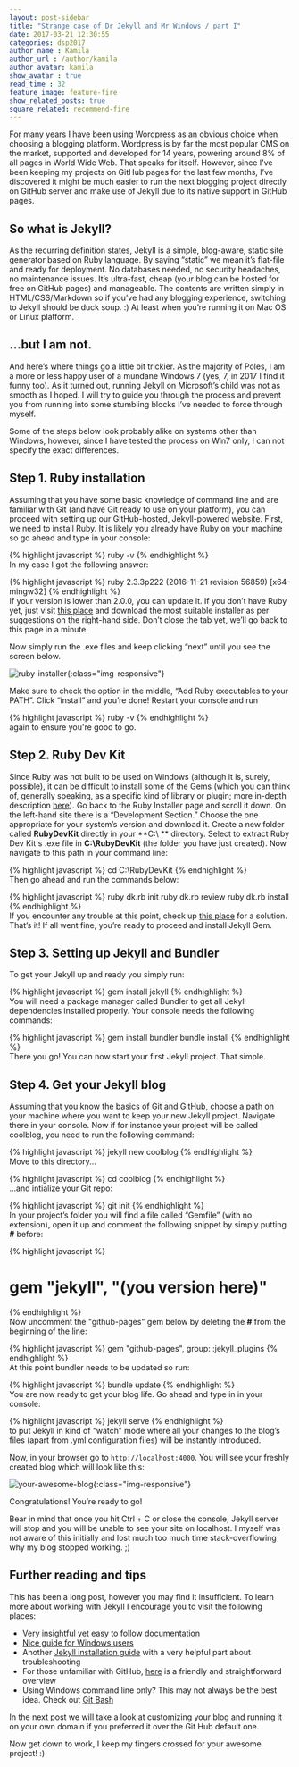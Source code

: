 ```yaml
---
layout: post-sidebar
title: "Strange case of Dr Jekyll and Mr Windows / part I"
date: 2017-03-21 12:30:55
categories: dsp2017
author_name : Kamila
author_url : /author/kamila
author_avatar: kamila
show_avatar : true
read_time : 32
feature_image: feature-fire
show_related_posts: true
square_related: recommend-fire
---
```


For many years I have been using Wordpress as an obvious choice when choosing a blogging platform. Wordpress is by far the most popular CMS on the market, supported and developed for 14 years, powering around 8% of all pages in World Wide Web. That speaks for itself. However, since I’ve been keeping my projects on GitHub pages for the last few months, I’ve discovered it might be much easier to run the next blogging project directly on GitHub server and make use of Jekyll due to its native support in GitHub pages.

## So what is Jekyll?
As the recurring definition states, Jekyll is a simple, blog-aware, static site generator based on Ruby language. By saying “static” we mean it’s flat-file and ready for deployment. No databases needed, no security headaches, no maintenance issues. It’s ultra-fast, cheap (your blog can be hosted for free on GitHub pages) and manageable. The contents are written simply in HTML/CSS/Markdown so if you’ve had any blogging experience, switching to Jekyll should be duck soup. :) At least when you’re running it on Mac OS or Linux platform.

## ...but I am not.

And here’s where things go a little bit trickier. As the majority of Poles, I am a more or less happy user of a mundane Windows 7 (yes, 7, in 2017 I find it funny too). As it turned out, running Jekyll on Microsoft’s child was not as smooth as I hoped. I will try to guide you through the process and prevent you from running  into some stumbling blocks I’ve needed to force through myself. 

Some of the steps below look probably alike on systems other than Windows, however, since I have tested the process on Win7 only, I can not specify the exact differences.

## Step 1. Ruby installation

Assuming that you have some basic knowledge of command line and are familiar with Git (and have Git ready to use on your platform), you can proceed with setting up our GitHub-hosted, Jekyll-powered website. First, we need to install Ruby. It is likely you already have Ruby on your machine so go ahead and type in your console:

{% highlight javascript %}
ruby -v
{% endhighlight %}<br>
In my case I got the following answer:

{% highlight javascript %}
ruby 2.3.3p222 (2016-11-21 revision 56859) [x64-mingw32]
{% endhighlight %}<br>
If your version is lower than 2.0.0, you can update it. If you don’t have Ruby yet, just visit [this place](http://rubyinstaller.org/downloads/) and download the most suitable installer as per suggestions on the right-hand side. Don’t close the tab yet, we’ll go back to this page in a minute. 

Now simply run the .exe files and keep clicking “next” until you see the screen below.

![ruby-installer](img/post-assets/ruby-installer.jpg){:class="img-responsive"}

Make sure to check the option in the middle, “Add Ruby executables to your PATH”. Click “install” and you’re done! Restart your console and run

{% highlight javascript %}
ruby -v
{% endhighlight %}<br>
again to ensure you're good to go.

## Step 2. Ruby Dev Kit

Since Ruby was not built to be used on Windows (although it is, surely, possible), it can be difficult to install some of the Gems (which you can think of, generally speaking, as a specific kind of library or plugin; more in-depth description [here](http://guides.rubygems.org/what-is-a-gem/)). Go back to the Ruby Installer page and scroll it down. On the left-hand site there is a “Development Section.” Choose the one appropriate for your system’s version and download it. Create a new folder called **RubyDevKit** directly in your **C:\ ** directory. Select to extract Ruby Dev Kit's .exe file in **C:\RubyDevKit** (the folder you have just created). Now navigate to this path in your command line:

{% highlight javascript %}
cd C:\RubyDevKit
{% endhighlight %}<br>
Then go ahead and run the commands below:

{% highlight javascript %}
ruby dk.rb init
ruby dk.rb review
ruby dk.rb install
{% endhighlight %}<br>
If you encounter any trouble at this point, check up [this place](https://labs.sverrirs.com/jekyll/1x-ruby-and-devkit-error.html) for a solution.
That’s it! If all went fine, you’re ready to proceed and install Jekyll Gem.

## Step 3. Setting up Jekyll and Bundler

To get your Jekyll up and ready you simply run:

{% highlight javascript %}
gem install jekyll
{% endhighlight %}<br>
You will need a package manager called Bundler to get all Jekyll dependencies installed properly. Your console needs the following commands:

{% highlight javascript %}
gem install bundler
bundle install
{% endhighlight %}<br>
There you go! You can now start your first Jekyll project. That simple.

## Step 4. Get your Jekyll blog

Assuming that you know the basics of Git and GitHub, choose a path on your machine where you want to keep your new Jekyll project. Navigate there in your console. Now if for instance your project will be called coolblog, you need to run the following command:

{% highlight javascript %}
jekyll new coolblog
{% endhighlight %}<br>
Move to this directory...

{% highlight javascript %}
cd coolblog
{% endhighlight %}<br>
...and intialize your Git repo:

{% highlight javascript %}
git init
{% endhighlight %}<br>
In your project’s folder you will find a file called “Gemfile” (with no extension), open it up and comment the following snippet by simply putting **#** before:

{% highlight javascript %}
# gem "jekyll", "(you version here)"
{% endhighlight %}<br>
Now uncomment the "github-pages" gem below by deleting the **#** from the beginning of the line:

{% highlight javascript %}
gem "github-pages", group: :jekyll_plugins
{% endhighlight %}<br>
At this point bundler needs to be updated so run:

{% highlight javascript %}
bundle update
{% endhighlight %}<br>
You are now ready to get your blog life. Go ahead and type in in your console:

{% highlight javascript %}
jekyll serve
{% endhighlight %}<br>
to put Jekyll in kind of “watch” mode where all your changes to the blog’s files (apart from .yml configuration files) will be instantly introduced.

Now, in your browser go to `http://localhost:4000`. You will see your freshly created blog which will look like this:

![your-awesome-blog](img/post-assets/your-awesome-blog.jpg){:class="img-responsive"}

Congratulations! You’re ready to go!

Bear in mind that once you hit Ctrl + C or close the console, Jekyll server will stop and you will be unable to see your site on localhost. I myself was not aware of this initially and lost much too much time stack-overflowing why my blog stopped working. ;)


## Further reading and tips

This has been a long post, however you may find it insufficient. To learn more about working with Jekyll I encourage you to visit the following places:
+ Very insightful yet easy to follow [documentation](https://jekyllrb.com/)
+ [Nice guide for Windows users](http://jekyll-windows.juthilo.com/)
+ Another [Jekyll installation guide](http://yizeng.me/2013/05/10/install-jekyll-3-on-windows/) with a very helpful part about troubleshooting
+ For those unfamiliar with GitHub, [here](https://guides.github.com/activities/hello-world/) is a friendly and straightforward overview
+ Using Windows command line only? This may not always be the best idea. Check out [Git Bash](https://git-for-windows.github.io/)

In the next post we will take a look at customizing your blog and running it on your own domain if you preferred it over the Git Hub default one.

Now get down to work, I keep my fingers crossed for your awesome project! :)






